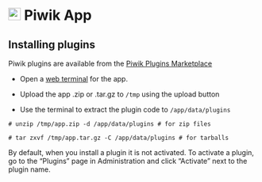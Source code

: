 # <img src="/documentation/img/piwik-logo.png" width="25px"> Piwik App

## Installing plugins

Piwik plugins are available from the [Piwik Plugins Marketplace](https://plugins.piwik.org/)

* Open a [web terminal](/documentation/apps/#web-terminal) for the app.

* Upload the app .zip or .tar.gz to `/tmp` using the upload button

* Use the terminal to extract the plugin code to `/app/data/plugins`

```
# unzip /tmp/app.zip -d /app/data/plugins # for zip files

# tar zxvf /tmp/app.tar.gz -C /app/data/plugins # for tarballs
```

By default, when you install a plugin it is not activated. To activate a
plugin, go to the “Plugins” page in Administration and click “Activate”
next to the plugin name.

